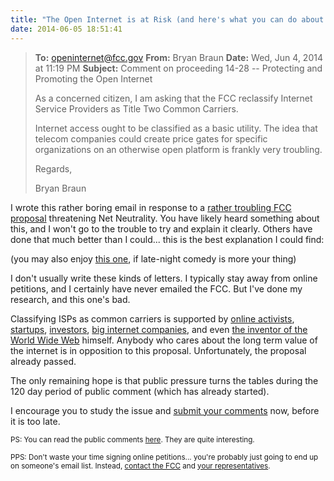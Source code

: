 ```yaml
---
title: "The Open Internet is at Risk (and here's what you can do about it)"
date: 2014-06-05 18:51:41
---
```


> **To:** openinternet@fcc.gov
> **From:** Bryan Braun
> **Date:** Wed, Jun 4, 2014 at 11:19 PM
> **Subject:** Comment on proceeding 14-28 -- Protecting and Promoting the Open Internet
>
> As a concerned citizen, I am asking that the FCC reclassify Internet Service Providers as Title Two Common Carriers.
>
> Internet access ought to be classified as a basic utility. The idea that telecom companies could create price gates for specific organizations on an otherwise open platform is frankly very troubling.
>
> Regards,
>
> Bryan Braun

I wrote this rather boring email in response to a [rather troubling FCC proposal][1] threatening Net Neutrality. You have likely heard something about this, and I won't go to the trouble to try and explain it clearly. Others have done that much better than I could... this is the best explanation I could find:

(you may also enjoy [this one][2], if late-night comedy is more your thing)

I don't usually write these kinds of letters. I typically stay away from online petitions, and I certainly have never emailed the FCC. But I've done my research, and this one's bad.

Classifying ISPs as common carriers is supported by [online activists][3], [startups][4], [investors][5], [big internet companies][6], and even [the inventor of the World Wide Web][7] himself. Anybody who cares about the long term value of the internet is in opposition to this proposal. Unfortunately, the proposal already passed. 

The only remaining hope is that public pressure turns the tables during the 120 day period of public comment (which has already started).

I encourage you to study the issue and [submit your comments][8] now, before it is too late.

<small>PS: You can read the public comments <a href="http://apps.fcc.gov/ecfs/comment_search/execute?proceeding=14-28">here</a>. They are quite interesting.</small>

<small>PPS: Don't waste your time signing online petitions... you're probably just going to end up on someone's email list. Instead, <a href="http://www.fcc.gov/comments">contact the FCC</a> and <a href="http://act.freepress.net/call/internet_congress_nn/">your representatives</a>.</small>

 [1]: http://www.fcc.gov/document/protecting-and-promoting-open-internet-nprm
 [2]: https://www.youtube.com/watch?v=fpbOEoRrHyU
 [3]: https://www.eff.org/issues/net-neutrality
 [4]: https://web.archive.org/web/20140703114553/http://www.startupsfornetneutrality.org/
 [5]: http://thenextweb.com/insider/2014/05/08/50-prominent-vcs-sign-letter-fcc-support-net-neutrality/
 [6]: http://www.huffingtonpost.com/2014/05/07/net-neutrality-fcc-facebook-google_n_5283931.html
 [7]: http://dig.csail.mit.edu/breadcrumbs/node/144
 [8]: http://www.fcc.gov/comments
